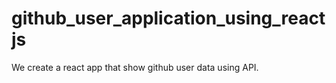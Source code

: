 # github_user_application_using_reactjs
 We create a react app that show github user data using API.

